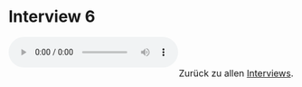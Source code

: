 # Interview 6

<audio controls>
    <source src="https://github.com/kipppunkte/kipppunkte/raw/gh-pages/assets/interviews/Interview 6.mp3" type="audio/mpeg">
    Your browser does not support the audio tag.
</audio>

<br/>
<div style="font-size:1rem;text-align:right">Zurück  zu allen <a href="../40">Interviews</a>.</div>

